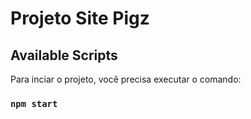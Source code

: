 # Projeto Site Pigz

## Available Scripts

Para inciar o projeto, você precisa executar o comando:

### `npm start`